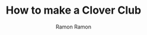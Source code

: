 ---
author: Ramon Ramon
title: How to make a Clover Club
description: A gin egg white drink
publishDate: "2023-10-05"
rawIngredients: Broker's London Dry Gin, Lemon Juice, Grenadine, Egg White, Raspberry
recipeName: Clover Club
image: /img/clover-club.jpg
imageAlt: Clover Club picture
prepTime: PT2M
cookTime: PT5M
totalTime: PT7M
keywords: gin, egg white, grenadine, sweet
ratingValue: 4
ratingCount: 1
recipeGlass: Nick and Nora
recipeYield: 1
recipeCategory: Drink
recipeCuisine: American
recipeIngredient:
    - 1.5oz Broker's London Dry Gin
    - 0.75oz Lemon Juice
    - 0.5oz Grenadine
    - 1 Egg White
    - Garnish with Raspberry
recipeInstructions:
    - stepName: Chill glassware
      stepDescription: Place glass into freezer before preparing the cocktail
    - stepName: Add ingredients
      stepDescription: Add all ingredients to large side of the Boston Shaker
    - stepName: Add ice
      stepDescription: Fill small side of Boston Shaker with ice
    - stepName: Wet shake
      stepDescription: Shake for 30 seconds
    - stepName: Strain
      stepDescription: Remove small side of the boston shaker, and strain drink from larger side into the smaller side of the Boston Shaker
    - stepName: Prep for shake
      stepDescription: Dump the ice from the larger side of the Boston shaker, and place the small side onto the larger side
    - stepName: Dry shake
      stepDescription: Shake for 15 seconds
    - stepName: Serve
      stepDescription: Double strain into glass using the Hawthorne strainer and fine mesh strainer
calories: 174.25
videoName: Clover Club vs The Pink Lady - two similar drinks
videoDescription: Anders Erickson showing how to make the Clover Club
videoContentUrl: https://youtu.be/MfHv2EOLUOo?si=I831aQT6b8kYwZdP
videoEmbedUrl: https://www.youtube.com/embed/MfHv2EOLUOo
videoUploadDate: "2021-01-08T08:00:00+08:00"
videoThumbnailUrl: https://i.ytimg.com/vi_webp/MfHv2EOLUOo/maxresdefault.webp
videoWidth: 560
videoHeight: 315
---